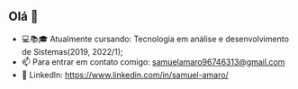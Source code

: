 ## Olá 👋

- :computer:📚🎓 Atualmente cursando: Tecnologia em análise e desenvolvimento de Sistemas(2019, 2022/1);
- 📫 Para entrar em contato comigo: samuelamaro96746313@gmail.com
- 🔧 Linkedln: https://www.linkedin.com/in/samuel-amaro/
<!--
**Samuel-Amaro/Samuel-Amaro** is a ✨ _special_ ✨ repository because its `README.md` (this file) appears on your GitHub profile.

Here are some ideas to get you started:

- 🔭 I’m currently working on ...
- 🌱 I’m currently learning ...
- 👯 I’m looking to collaborate on ...
- 🤔 I’m looking for help with ...
- 💬 Ask me about ...
- 📫 How to reach me: ...
- 😄 Pronouns: ...
- ⚡ Fun fact: ...
-->

